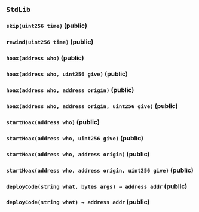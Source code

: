 ## `StdLib`






### `skip(uint256 time)` (public)





### `rewind(uint256 time)` (public)





### `hoax(address who)` (public)





### `hoax(address who, uint256 give)` (public)





### `hoax(address who, address origin)` (public)





### `hoax(address who, address origin, uint256 give)` (public)





### `startHoax(address who)` (public)





### `startHoax(address who, uint256 give)` (public)





### `startHoax(address who, address origin)` (public)





### `startHoax(address who, address origin, uint256 give)` (public)





### `deployCode(string what, bytes args) → address addr` (public)





### `deployCode(string what) → address addr` (public)








